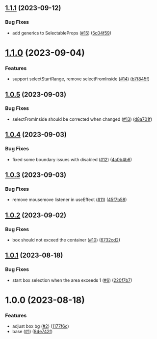 ## [1.1.1](https://github.com/linxianxi/react-selectable-box/compare/v1.1.0...v1.1.1) (2023-09-12)

### Bug Fixes

- add generics to SelectableProps ([#15](https://github.com/linxianxi/react-selectable-box/issues/15)) ([5c04f59](https://github.com/linxianxi/react-selectable-box/commit/5c04f59c983fd150baf09d39c65624fbc9121f52))

# [1.1.0](https://github.com/linxianxi/react-selectable-box/compare/v1.0.5...v1.1.0) (2023-09-04)

### Features

- support selectStartRange, remove selectFromInside ([#14](https://github.com/linxianxi/react-selectable-box/issues/14)) ([b7f845f](https://github.com/linxianxi/react-selectable-box/commit/b7f845f0a1f780dbfde95892fb23440494a72d56))

## [1.0.5](https://github.com/linxianxi/react-selectable-box/compare/v1.0.4...v1.0.5) (2023-09-03)

### Bug Fixes

- selectFromInside should be corrected when changed ([#13](https://github.com/linxianxi/react-selectable-box/issues/13)) ([d8a701f](https://github.com/linxianxi/react-selectable-box/commit/d8a701f2a23f21a7c41b6a963ae98a0386082a25))

## [1.0.4](https://github.com/linxianxi/react-selectable-box/compare/v1.0.3...v1.0.4) (2023-09-03)

### Bug Fixes

- fixed some boundary issues with disabled ([#12](https://github.com/linxianxi/react-selectable-box/issues/12)) ([4a0b4b6](https://github.com/linxianxi/react-selectable-box/commit/4a0b4b6ebf703fea201933d17b23faa957ce032a))

## [1.0.3](https://github.com/linxianxi/react-selectable-box/compare/v1.0.2...v1.0.3) (2023-09-03)

### Bug Fixes

- remove mousemove listener in useEffect ([#11](https://github.com/linxianxi/react-selectable-box/issues/11)) ([45f7b58](https://github.com/linxianxi/react-selectable-box/commit/45f7b58f4abadb1511c1dda772bfa3e0f0209771))

## [1.0.2](https://github.com/linxianxi/react-selectable-box/compare/v1.0.1...v1.0.2) (2023-09-02)

### Bug Fixes

- box should not exceed the container ([#10](https://github.com/linxianxi/react-selectable-box/issues/10)) ([6732cd2](https://github.com/linxianxi/react-selectable-box/commit/6732cd2dfcd1b1fb3a3ea4254458fd02fdf7517c))

## [1.0.1](https://github.com/linxianxi/react-selectable-box/compare/v1.0.0...v1.0.1) (2023-08-18)

### Bug Fixes

- start box selection when the area exceeds 1 ([#6](https://github.com/linxianxi/react-selectable-box/issues/6)) ([220f7b7](https://github.com/linxianxi/react-selectable-box/commit/220f7b759f9b98c7e7e1cc4f0aebd4bfadd6a986))

# 1.0.0 (2023-08-18)

### Features

- adjust box bg ([#2](https://github.com/linxianxi/react-selectable-box/issues/2)) ([1177f6c](https://github.com/linxianxi/react-selectable-box/commit/1177f6c941c020b90c53cc74fc170ebbd8c33128))
- base ([#1](https://github.com/linxianxi/react-selectable-box/issues/1)) ([84e742f](https://github.com/linxianxi/react-selectable-box/commit/84e742fcbdce353a4e726b84cbfe239febdce513))
